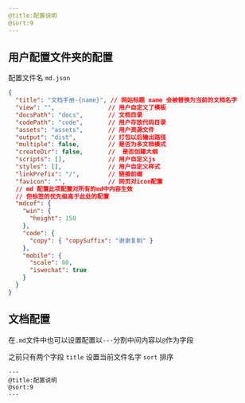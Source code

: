 ```yaml
---
@title:配置说明
@sort:9
---
```


## 用户配置文件夹的配置
配置文件名 <code>md.json</code>

```json
{
  "title": "文档手册-{name}", // 网站标题 name 会被替换为当前的文档名字
  "view": "",               // 用户自定义了模板
  "docsPath": "docs",       // 文档目录
  "codePath": "code",       // 用户存放代码目录
  "assets": "assets",       // 用户资源文件
  "output": "dist",         // 打包以后输出路径
  "multiple": false,        // 是否为多文档模式
  "createDir": false,       //  是否创建大纲
  "scripts": [],            // 用户自定义js
  "styles": [],             // 用户自定义样式
  "linkPrefix": "/",        // 链接前缀
  "favicon": "",            // 网页对icon配置
  // md 配置此项配置对所有的md中内容生效
  // 但标签的优先级高于此处的配置
  "mdcof": {
    "win": {
      "height": 150
    },
    "code": {
      "copy": { "copySuffix": "谢谢复制" }
    },
    "mobile": {
      "scale": 80,
      "iswechat": true
    }
  }
}
```


## 文档配置
在`.md`文件中也可以设置配置以`---`分割中间内容以`@`作为字段

之前只有两个字段 `title` 设置当前文件名字 `sort` 排序
<br/>

```javaScropt
---
@title:配置说明
@sort:9
---
```